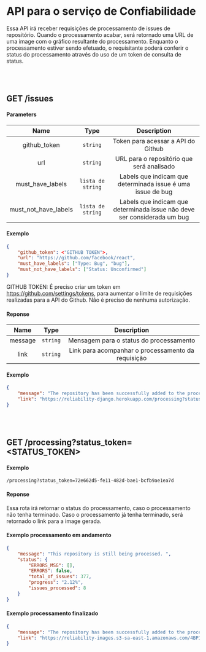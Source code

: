 # API para o serviço de Confiabilidade

Essa API irá receber requisições de processamento de issues de repositório.
Quando o processamento acabar, será retornado uma URL de uma image com o gráfico resultante do processamento.
Enquanto o processamento estiver sendo efetuado, o requisitante poderá conferir o status do processamento através do uso de um token de consulta de status.

<br><br>

## GET /issues
#### Parameters
| Name | Type | Description |
|:----:|:----:|:-----------:|
| github_token | ```string```  | Token para acessar a API do Github |
| url | ```string```  | URL para o repositório que será analisado|
| must_have_labels | ```lista de string```  | Labels que indicam que determinada issue é uma issue de bug |
| must_not_have_labels | ```lista de string```  | Labels que indicam que determinada issue não deve ser considerada um bug |


#### Exemplo
```json
{
    "github_token": <"GITHUB TOKEN">,
    "url": "https://github.com/facebook/react",
    "must_have_labels": ["Type: Bug", "bug"],
    "must_not_have_labels": ["Status: Unconfirmed"]
}
```

GITHUB TOKEN: É preciso criar um token em https://github.com/settings/tokens, para aumentar o limite de requisições realizadas para a API do Github. Não é preciso de nenhuma autorização.



#### Reponse
| Name | Type | Description |
|:----:|:----:|:-----------:|
| message | ```string```  | Mensagem para o status do processamento |
| link | ```string```  | Link para acompanhar o processamento da requisição |

#### Exemplo
```json
{
    "message": "The repository has been successfully added to the processing queue! Follow the link to check the processing status.",
    "link": "https://reliability-django.herokuapp.com/processing?status_token=72e662d5-fe11-482d-bae1-bcfb9ae1ea7d"
}
```



<br><br>

## GET /processing?status_token=<STATUS_TOKEN>

#### Exemplo
```
/processing?status_token=72e662d5-fe11-482d-bae1-bcfb9ae1ea7d
```

#### Reponse

Essa rota irá retornar o status do processamento, caso o processamento não tenha terminado.
Caso o processamento já tenha terminado, será retornado o link para a image gerada.


#### Exemplo processamento em andamento
```json
{
    "message": "This repository is still being processed. ",
    "status": {
        "ERRORS_MSG": [],
        "ERRORS": false,
        "total_of_issues": 377,
        "progress": "2.12%",
        "issues_processed": 8
    }
}
```

#### Exemplo processamento finalizado
```json
{
    "message": "The repository has been successfully added to the processing queue! Follow the link to check the processing status.",
    "link": "https://reliability-images.s3-sa-east-1.amazonaws.com/4BPIXN5UAZ.png"
}
```